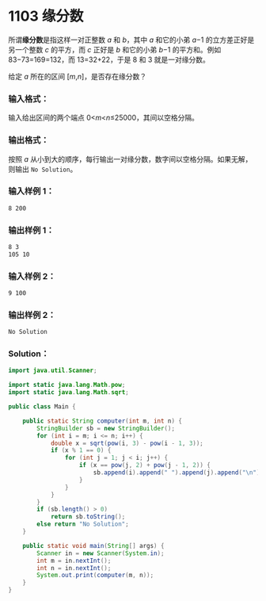 # 1103 缘分数

所谓**缘分数**是指这样一对正整数 _a_ 和 _b_，其中 _a_ 和它的小弟 *a*−1 的立方差正好是另一个整数 _c_ 的平方，而 _c_ 正好是 _b_ 和它的小弟 *b*−1 的平方和。例如 83−73=169=132，而 13=32+22，于是 8 和 3 就是一对缘分数。

给定 _a_ 所在的区间 [*m*,*n*]，是否存在缘分数？

### 输入格式：

输入给出区间的两个端点 0<_m_<*n*≤25000，其间以空格分隔。

### 输出格式：

按照 _a_ 从小到大的顺序，每行输出一对缘分数，数字间以空格分隔。如果无解，则输出 `No Solution`。

### 输入样例 1：

```tex
8 200
```

### 输出样例 1：

```tex
8 3
105 10
```

### 输入样例 2：

```tex
9 100
```

### 输出样例 2：

```tex
No Solution
```

### Solution：

```java
import java.util.Scanner;

import static java.lang.Math.pow;
import static java.lang.Math.sqrt;

public class Main {

    public static String computer(int m, int n) {
        StringBuilder sb = new StringBuilder();
        for (int i = m; i <= n; i++) {
            double x = sqrt(pow(i, 3) - pow(i - 1, 3));
            if (x % 1 == 0) {
                for (int j = 1; j < i; j++) {
                    if (x == pow(j, 2) + pow(j - 1, 2)) {
                        sb.append(i).append(" ").append(j).append("\n");
                    }
                }
            }
        }
        if (sb.length() > 0)
            return sb.toString();
        else return "No Solution";
    }

    public static void main(String[] args) {
        Scanner in = new Scanner(System.in);
        int m = in.nextInt();
        int n = in.nextInt();
        System.out.print(computer(m, n));
    }
}
```

